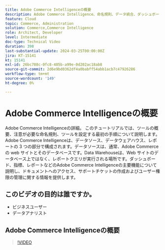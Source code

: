 ```yaml
---
title: Adobe Commerce Intelligenceの概要
description: Adobe Commerce Intelligence、命名規則、データ統合、ダッシュボードの初期設定、データソース、データウェアハウス、レポートおよびユーザー管理について説明します。
feature: Cloud
topic: Commerce, Administration
solution: Commerce,Commerce Intelligence
role: Architect, Developer
level: Intermediate
doc-type: Technical Video
duration: 398
last-substantial-update: 2024-03-25T00:00:00Z
jira: KT-15141
kt: 15141
exl-id: 26bc788c-0fc8-405b-a99e-0d202ac18ab8
source-git-commit: 2d6e9bd0362df4a0babff54abb1acb7c47926286
workflow-type: tm+mt
source-wordcount: '149'
ht-degree: 0%

---
```


# Adobe Commerce Intelligenceの概要

Adobe Commerce Intelligenceの詳細。 このチュートリアルでは、ツールの概要、注意が必要な命名規則、ツールを設定する最初の手順について説明します。 Adobe Commerce Intelligenceは、データソース、データウェアハウス、レポートの 3 つの部分で構成されます。&#x200B;データソースは、通常、Adobe Commerceの web サイトとそのデータベースです。&#x200B;Data Warehouseは、Web サイトのデータベース上ではなく、レポートクエリが実行される場所です。&#x200B;ダッシュボード、指標、レポートなどの&#x200B;Adobe Commerce Intelligenceの主要機能について説明し、ドキュメントへのアクセス、サポートチケットの作成およびユーザー権限の管理に関する情報を提供します。

## このビデオの目的は誰ですか。

- ビジネスユーザー
- データアナリスト

## Adobe Commerce Intelligenceの概要

>[!VIDEO](https://video.tv.adobe.com/v/3428024?learn=on)
